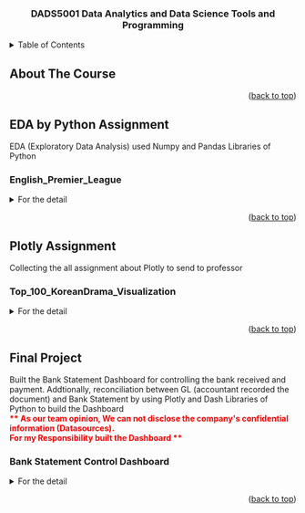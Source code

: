 <h3 align="center">DADS5001 Data Analytics and Data Science Tools and Programming</h3>



<!-- TABLE OF CONTENTS -->
<details>
  <summary>Table of Contents</summary>
  <ol>
    <li>
      <a href="#about-the-course">About The Course</a>
    </li>
    <li>
      <a href="#dashboard">EDA by Python Assignment</a>
      <ul>
        <li><a href="#English_Premier_Leaguen">English_Premier_League</a></li>
      </ul>
    </li>
    <li>
      <a href="#plotly-assignment">Plotly Assignment</a>
      <ul>
        <li><a href="#Top_100_KoreanDrama_Visualization">Top 100 KoreanDrama Visualization</a></li>
      </ul>
    </li>
    <li>
      <a href="#eda">Final Project</a>
      <ul>
        <li><a href="#Bank_Statement_Control_Dashboard">Bank Statement Control Dashboard</a></li>
      </ul>
    </li>
    <li>
  </ol>
</details>

<!-- ABOUT THE COURSE -->
## About The Course
  
<p align="right">(<a href="#readme-top">back to top</a>)</p>

<!-- EDA -->
## EDA by Python Assignment
  EDA (Exploratory Data Analysis) used Numpy and Pandas Libraries of Python

### English_Premier_League
<details>
  <summary>For the detail</summary>
  <b>Code Link:</b> https://github.com/NarongkiatPW/DADS/blob/DADS5001_Tools/EDA_EnglishPremierLeague.ipynb
  
</details>

<p align="right">(<a href="#readme-top">back to top</a>)</p>

<!-- Plotly Assignment-->
## Plotly Assignment
  Collecting the all assignment about Plotly to send to professor


### Top_100_KoreanDrama_Visualization
<details>
  <summary>For the detail</summary>
  <b>Code Link:</b> https://github.com/NarongkiatPW/DADS/blob/DADS5001_Tools/Top_100_KoreanDrama_Visualization.ipynb


\
  <b>1. Post the image of your chart</b> \
  ![image](https://github.com/NarongkiatPW/DADS/assets/158708499/a85d4a46-2aa2-4c50-afce-0686c81a98f6)

  <b>2. Explain your data sources</b> \
  \
  About Dataset show the 100 Korean drama that had the highest rating, on-air, and actors as shown on MyDramaList website\
(<b>Link of dataset:</b> https://www.kaggle.com/datasets/chanoncharuchinda/top-100-korean-drama-mydramalist )
\
\
\
  <b>3. Explain why choose the chart with your data</b> \
  \
  From the heatmap above, you can see the details of the 'Top 100 Korean Dramas: Average On-Air Ratings for Each Day and Year.' I chose this chart because it presents three dimensions of data: 
  1. the Average Rating,
  2. Year, and
  3. On-Air Day
  

  which are related to my interest in identifying the maximum average rating for each on-air day. This information is crucial for advertisers looking to purchase airtime to showcase ads and capitalize on potential opportunities. \
  \
  According to the analyzed data, the maximum of average rating on 'Wednesday and Thursday' arounds 8.77 ratings as continuously increasing rating over the past years. and the second highest average on 'Monday and Tuesday' is 8.71 ratings respectively.
</details>

<p align="right">(<a href="#readme-top">back to top</a>)</p>

<!-- dashboard -->
## Final Project
  Built the Bank Statement Dashboard for controlling the bank received and payment. Addtionally, reconciliation between GL (accountant recorded the document) and Bank Statement by using Plotly and Dash Libraries of Python to build the Dashboard
  \
  <b style="color: red;">** As our team opinion, We can not disclose the company's confidential information (Datasources). **</b>
  \
  <b style="color: red;">** For my Responsibility built the Dashboard **</b>


### Bank Statement Control Dashboard
<details>
  <summary>For the detail</summary>
  <b>Code Link:</b> https://github.com/NarongkiatPW/DADS/blob/DADS5001_Tools/EDA_EnglishPremierLeague.ipynb
  
</details>

<p align="right">(<a href="#readme-top">back to top</a>)</p>
